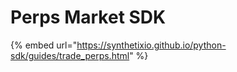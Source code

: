 # Perps Market SDK

{% embed url="https://synthetixio.github.io/python-sdk/guides/trade_perps.html" %}
